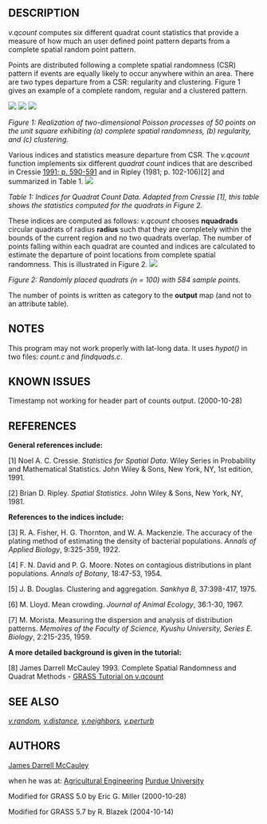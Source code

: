 
## DESCRIPTION

*v.qcount* computes six different quadrat count statistics that provide
a measure of how much an user defined point pattern departs from a complete
spatial random point pattern.

Points are distributed following a complete spatial randomness (CSR) pattern
if events are equally likely to occur anywhere within an area. There are two
types departure from a CSR: regularity and clustering. Figure 1 gives an example
of a complete random, regular and a clustered pattern.

![](v_qcount_1.png)
![](v_qcount_2.png)
![](v_qcount_3.png)

*Figure 1: Realization of two-dimensional Poisson processes of 50 points on
the unit square exhibiting (a) complete spatial randomness, (b) regularity, and
(c) clustering.*

Various indices and statistics measure departure from CSR. The
*v.qcount* function implements six different *quadrat count*
indices that are described in Cressie [1991; p. 590-591](1) and in Ripley (1981;
p. 102-106)[2] and summarized in Table 1.
![](v_qcount_5.png)

*Table 1: Indices for Quadrat Count Data. Adapted from
Cressie [1], this table shows the statistics computed for the
quadrats in Figure 2.*

These indices are computed as follows: *v.qcount* chooses
**nquadrads** circular quadrats of radius **radius** such that they are
completely within the bounds of the current region and no two quadrats overlap.
The number of points falling within each quadrat are counted and indices are
calculated to estimate the departure of point locations from complete spatial
randomness. This is illustrated in Figure 2.
![](v_qcount_4.png)

*Figure 2: Randomly placed quadrats (n = 100) with 584 sample points.*

The number of points is written as category to the **output** map (and not
to an attribute table).

## NOTES

This program may not work properly with lat-long data. It uses
*hypot()* in two files: *count.c* and
*findquads.c*.

## KNOWN ISSUES

Timestamp not working for header part of counts output. (2000-10-28)

## REFERENCES

**General references include:**

[1] Noel A. C. Cressie. *Statistics for Spatial Data*.
Wiley Series in Probability and Mathematical Statistics. John Wiley
& Sons, New York, NY, 1st edition, 1991.

[2] Brian D. Ripley. *Spatial Statistics*.
John Wiley \& Sons, New York, NY, 1981.

**References to the indices include:**

[3] R. A. Fisher, H. G. Thornton, and W. A. Mackenzie.
The accuracy of the plating method of estimating the density of
bacterial populations.
*Annals of Applied Biology*, 9:325-359, 1922.

[4] F. N. David and P. G. Moore. Notes on contagious distributions in
plant populations. *Annals of Botany*, 18:47-53, 1954.

[5] J. B. Douglas. Clustering and aggregation.
*Sankhya B*, 37:398-417, 1975.

[6] M. Lloyd. Mean crowding.
*Journal of Animal Ecology*, 36:1-30, 1967.

[7] M. Morista. Measuring the dispersion and analysis of distribution
patterns. *Memoires of the Faculty of Science, Kyushu University, Series E.
Biology*, 2:215-235, 1959.

**A more detailed background is given in the tutorial:**

[8] James Darrell McCauley 1993. Complete Spatial Randomness and Quadrat Methods -
[GRASS Tutorial on v.qcount](https://grass.osgeo.org/history_docs/v_qcount_tutorial.pdf)

## SEE ALSO

*[v.random](v.random.html),
[v.distance](v.distance.html),
[v.neighbors](v.neighbors.html),
[v.perturb](v.perturb.html)*

## AUTHORS

[James Darrell McCauley](http://mccauley-usa.com/)

when he was at:
[Agricultural Engineering](http://ABE.www.ecn.purdue.edu/ABE/)
[Purdue University](http://www.purdue.edu/)

Modified for GRASS 5.0 by Eric G. Miller (2000-10-28)

Modified for GRASS 5.7 by R. Blazek (2004-10-14)
